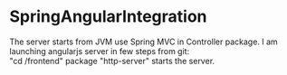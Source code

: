 # SpringAngularIntegration
The server starts from JVM use Spring MVC in Controller package.
I am launching angularjs server in few steps from git:
<br/>
"cd /frontend" package
"http-server" starts the server.
